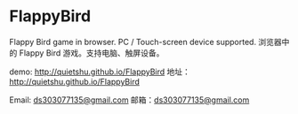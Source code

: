 FlappyBird
==========

Flappy Bird game in browser. PC / Touch-screen device supported.
浏览器中的 Flappy Bird 游戏。支持电脑、触屏设备。

demo: http://quietshu.github.io/FlappyBird
地址：http://quietshu.github.io/FlappyBird

Email: ds303077135@gmail.com
邮箱：ds303077135@gmail.com
